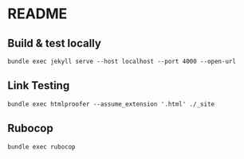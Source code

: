 # README

## Build & test locally

```
bundle exec jekyll serve --host localhost --port 4000 --open-url
```

## Link Testing

```
bundle exec htmlproofer --assume_extension '.html' ./_site
```

## Rubocop

```
bundle exec rubocop
```
